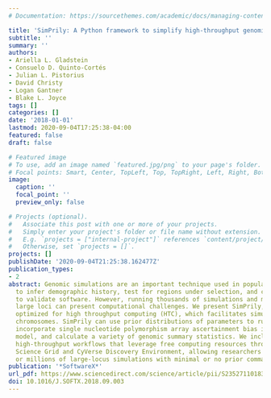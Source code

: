 ```yaml
---
# Documentation: https://sourcethemes.com/academic/docs/managing-content/

title: 'SimPrily: A Python framework to simplify high-throughput genomic simulations'
subtitle: ''
summary: ''
authors:
- Ariella L. Gladstein
- Consuelo D. Quinto-Cortés
- Julian L. Pistorius
- David Christy
- Logan Gantner
- Blake L. Joyce
tags: []
categories: []
date: '2018-01-01'
lastmod: 2020-09-04T17:25:38-04:00
featured: false
draft: false

# Featured image
# To use, add an image named `featured.jpg/png` to your page's folder.
# Focal points: Smart, Center, TopLeft, Top, TopRight, Left, Right, BottomLeft, Bottom, BottomRight.
image:
  caption: ''
  focal_point: ''
  preview_only: false

# Projects (optional).
#   Associate this post with one or more of your projects.
#   Simply enter your project's folder or file name without extension.
#   E.g. `projects = ["internal-project"]` references `content/project/deep-learning/index.md`.
#   Otherwise, set `projects = []`.
projects: []
publishDate: '2020-09-04T21:25:38.162477Z'
publication_types:
- 2
abstract: Genomic simulations are an important technique used in population genetics
  to infer demographic history, test for regions under selection, and create datasets
  to validate software. However, running thousands of simulations and manipulating
  large loci can present computational challenges. We present SimPrily, a Python tool
  optimized for high throughput computing (HTC), which facilitates simulation of whole
  chromosomes. SimPrily can use prior distributions of parameters to run simulations,
  incorporate single nucleotide polymorphism array ascertainment bias into the simulated
  model, and calculate a variety of genomic summary statistics. We include with SimPrily
  high-throughput workflows that leverage free computing resources through the Open
  Science Grid and CyVerse Discovery Environment, allowing researchers to run thousands
  or millions of large-locus simulations with minimal or no prior command line knowledge.
publication: '*SoftwareX*'
url_pdf: https://www.sciencedirect.com/science/article/pii/S2352711018301213
doi: 10.1016/J.SOFTX.2018.09.003
---
```

